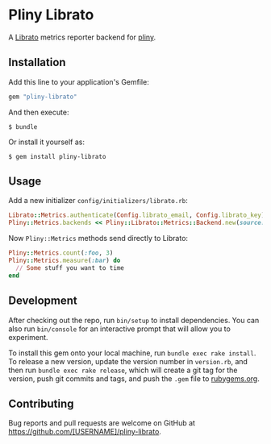 # Pliny Librato

A [Librato](https://librato.com) metrics reporter backend for [pliny](https://github.com/interagent/pliny).

## Installation

Add this line to your application's Gemfile:

```ruby
gem "pliny-librato"
```

And then execute:

    $ bundle

Or install it yourself as:

    $ gem install pliny-librato

## Usage

Add a new initializer `config/initializers/librato.rb`:

```ruby
Librato::Metrics.authenticate(Config.librato_email, Config.librato_key)
Pliny::Metrics.backends << Pliny::Librato::Metrics::Backend.new(source: "myapp.production")
```

Now `Pliny::Metrics` methods send directly to Librato:

```ruby
Pliny::Metrics.count(:foo, 3)
Pliny::Metrics.measure(:bar) do
  // Some stuff you want to time
end
```

## Development

After checking out the repo, run `bin/setup` to install dependencies. You can also run `bin/console` for an interactive prompt that will allow you to experiment.

To install this gem onto your local machine, run `bundle exec rake install`. To release a new version, update the version number in `version.rb`, and then run `bundle exec rake release`, which will create a git tag for the version, push git commits and tags, and push the `.gem` file to [rubygems.org](https://rubygems.org).

## Contributing

Bug reports and pull requests are welcome on GitHub at https://github.com/[USERNAME]/pliny-librato.
